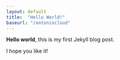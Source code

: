 ```yaml
---
layout: default
title:  "Hello World!"
baseurl: "/antoniocloud"
---
```


**Hello world**, this is my first Jekyll blog post.

I hope you like it!
